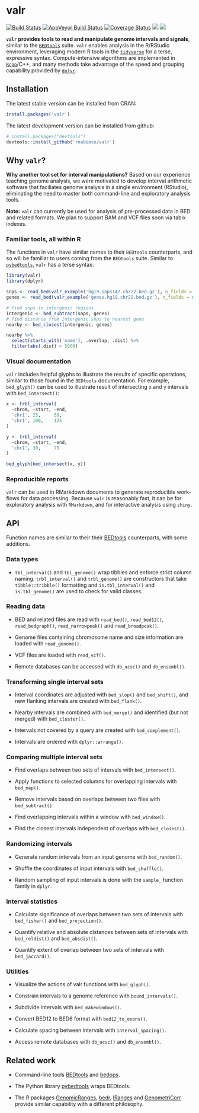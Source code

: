 
valr
====

[![Build Status](https://travis-ci.org/rnabioco/valr.svg?branch=master)](https://travis-ci.org/rnabioco/valr) [![AppVeyor Build Status](https://ci.appveyor.com/api/projects/status/github/rnabioco/valr?branch=master&svg=true)](https://ci.appveyor.com/project/jayhesselberth/valr) [![Coverage Status](https://img.shields.io/codecov/c/github/rnabioco/valr/master.svg)](https://codecov.io/github/rnabioco/valr?branch=master) [![](http://www.r-pkg.org/badges/version/valr)](http://www.r-pkg.org/pkg/valr) [![](http://cranlogs.r-pkg.org/badges/valr?color=FFD700)](https://CRAN.R-project.org/package=valr)

**`valr` provides tools to read and manipulate genome intervals and signals**, similar to the [`BEDtools`](http://bedtools.readthedocs.org/en/latest/) suite. `valr` enables analysis in the R/RStudio environment, leveraging modern R tools in the [`tidyverse`](http://tidyverse.org) for a terse, expressive syntax. Compute-intensive algorithms are implemented in [`Rcpp`](http://www.rcpp.org/)/C++, and many methods take advantage of the speed and grouping capability provided by [`dplyr`](https://github.com/hadley/dplyr).

Installation
------------

The latest stable version can be installed from CRAN:

``` r
install.packages('valr')
```

The latest development version can be installed from github:

``` r
# install.packages("devtools")
devtools::install_github('rnabioco/valr')
```

Why `valr`?
-----------

**Why another tool set for interval manipulations?** Based on our experience teaching genome analysis, we were motivated to develop interval arithmetic software that faciliates genome analysis in a single environment (RStudio), eliminating the need to master both command-line and exploratory analysis tools.

**Note:** `valr` can currently be used for analysis of pre-processed data in BED and related formats. We plan to support BAM and VCF files soon via tabix indexes.

### Familiar tools, all within R

The functions in `valr` have similar names to their `BEDtools` counterparts, and so will be familiar to users coming from the `BEDtools` suite. Similar to [`pybedtools`](https://daler.github.io/pybedtools/#why-pybedtools), `valr` has a terse syntax:

``` r
library(valr)
library(dplyr)

snps <- read_bed(valr_example('hg19.snps147.chr22.bed.gz'), n_fields = 6)
genes <- read_bed(valr_example('genes.hg19.chr22.bed.gz'), n_fields = 6)

# find snps in intergenic regions
intergenic <- bed_subtract(snps, genes)
# find distance from intergenic snps to nearest gene
nearby <- bed_closest(intergenic, genes)

nearby %>%
  select(starts_with('name'), .overlap, .dist) %>%
  filter(abs(.dist) < 5000)
```

### Visual documentation

`valr` includes helpful glyphs to illustrate the results of specific operations, similar to those found in the `BEDtools` documentation. For example, `bed_glyph()` can be used to illustrate result of intersecting `x` and `y` intervals with `bed_intersect()`:

``` r
x <- trbl_interval(
  ~chrom, ~start, ~end,
  'chr1', 25,     50,
  'chr1', 100,    125
)

y <- trbl_interval(
  ~chrom, ~start, ~end,
  'chr1', 30,     75
)

bed_glyph(bed_intersect(x, y))
```

### Reproducible reports

`valr` can be used in RMarkdown documents to generate reproducible work-flows for data processing. Because `valr` is reasonably fast, it can be for exploratory analysis with `RMarkdown`, and for interactive analysis using `shiny`.

API
---

Function names are similar to their their [BEDtools](http://bedtools.readthedocs.org/en/latest/) counterparts, with some additions.

### Data types

-   `tbl_interval()` and `tbl_genome()` wrap tibbles and enforce strict column naming. `trbl_interval()` and `trbl_genome()` are constructors that take `tibble::tribble()` formatting and `is.tbl_interval()` and `is.tbl_genome()` are used to check for valid classes.

### Reading data

-   BED and related files are read with `read_bed()`, `read_bed12()`, `read_bedgraph()`, `read_narrowpeak()` and `read_broadpeak()`.

-   Genome files containing chromosome name and size information are loaded with `read_genome()`.

-   VCF files are loaded with `read_vcf()`.

-   Remote databases can be accessed with `db_ucsc()` and `db_ensembl()`.

### Transforming single interval sets

-   Interval coordinates are adjusted with `bed_slop()` and `bed_shift()`, and new flanking intervals are created with `bed_flank()`.

-   Nearby intervals are combined with `bed_merge()` and identified (but not merged) with `bed_cluster()`.

-   Intervals not covered by a query are created with `bed_complement()`.

-   Intervals are ordered with `dplyr::arrange()`.

### Comparing multiple interval sets

-   Find overlaps between two sets of intervals with `bed_intersect()`.

-   Apply functions to selected columns for overlapping intervals with `bed_map()`.

-   Remove intervals based on overlaps between two files with `bed_subtract()`.

-   Find overlapping intervals within a window with `bed_window()`.

-   Find the closest intervals independent of overlaps with `bed_closest()`.

### Randomizing intervals

-   Generate random intervals from an input genome with `bed_random()`.

-   Shuffle the coordinates of input intervals with `bed_shuffle()`.

-   Random sampling of input intervals is done with the `sample_` function family in `dplyr`.

### Interval statistics

-   Calculate significance of overlaps between two sets of intervals with `bed_fisher()` and `bed_projection()`.

-   Quantify relative and absolute distances between sets of intervals with `bed_reldist()` and `bed_absdist()`.

-   Quantify extent of overlap between two sets of intervals with `bed_jaccard()`.

### Utilities

-   Visualize the actions of valr functions with `bed_glyph()`.

-   Constrain intervals to a genome reference with `bound_intervals()`.

-   Subdivide intervals with `bed_makewindows()`.

-   Convert BED12 to BED6 format with `bed12_to_exons()`.

-   Calculate spacing between intervals with `interval_spacing()`.

-   Access remote databases with `db_ucsc()` and `db_ensembl()`.

Related work
------------

-   Command-line tools [BEDtools](http://bedtools.readthedocs.org/en/latest/) and [bedops](http://bedops.readthedocs.org/en/latest/index.html).

-   The Python library [pybedtools](https://pythonhosted.org/pybedtools/) wraps BEDtools.

-   The R packages [GenomicRanges](https://bioconductor.org/packages/release/bioc/html/GenomicRanges.html), [bedr](https://CRAN.R-project.org/package=bedr), [IRanges](https://bioconductor.org/packages/release/bioc/html/IRanges.html) and [GenometriCorr](http://journals.plos.org/ploscompbiol/article?id=10.1371/journal.pcbi.1002529) provide similar capability with a different philosophy.
